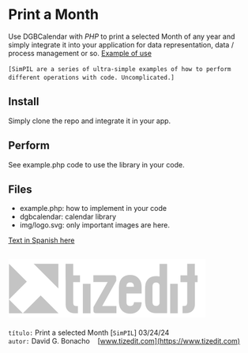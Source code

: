 
# Print a Month
Use DGBCalendar with *PHP* to print a selected Month of any year and simply integrate it into your application for data representation, data / process management or so.
[Example of use](https://www.entradasplayabolarque.com)

`[SimPIL are a series of ultra-simple examples of how to perform different operations with code. Uncomplicated.]`

## Install
Simply clone the repo and integrate it in your app.

## Perform
See example.php code to use the library in your code.

## Files

- example.php: how to implement in your code
- dgbcalendar: calendar library
- img/logo.svg: only important images are here.

[Text in Spanish here](README_ES.MD)

![](img/logo.svg)
---
`título:` Print a selected Month [`SimPIL`] 03/24/24\
`autor:` David G. Bonacho &nbsp;&nbsp;  [www.tizedit.com](https://www.tizedit.com)

